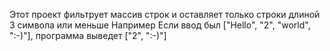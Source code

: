 Этот проект фильтрует массив строк и оставляет только строки длиной 3 символа или меньше
Например Если ввод был ["Hello", "2", "world", ":-)"], программа выведет ["2", ":-)"]
